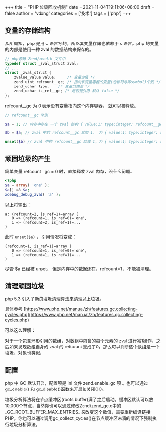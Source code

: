 +++
title = "PHP 垃圾回收机制"
date = 2021-11-04T19:11:06+08:00
draft = false
author = 'vdong'
categories = ['技术'] 
tags = ['php']
+++
## 变量的存储结构

众所周知，php 是用 c 语言写的，所以其变量存储也依赖于 c 语言。php 的变量的内部是使用一种 zval 的数据结构来保存的。

```c
// php源码 Zend/zend.h 文件中
typedef struct _zval_struct zval;
// ...
struct _zval_struct {
    zvalue_value value;     /* 变量的值 */
    zend_uint refcount__gc; /* 指向该变量容器的变量(也称符号即symbol)个数 */
    zend_uchar type;    /* 变量的类型 */
    zend_uchar is_ref__gc; /* 是否是引用 默认 false */ 
};
```

refcount__gc 为 0 表示没有变量指向这个内存容器， 就可以被释放。

```php
// refcount__gc 举例

$a = 1; // 内存中存在 一个 zval 结构 { value:1; type:integer; refcount__gc:1; is_ref__gc:false } ps: zval 结构的值是 zvalue_value（数据结构） 的，这里说 1, 不准确

$b = $a; // zval 中的 refcount__gc 就加 1， 为 { value:1; type:integer; refcount__gc:2; is_ref__gc:false }

unset($b) // zval 中的 refcount__gc 就减 1，为 { value:1; type:integer; refcount__gc:1; is_ref__gc:false }
```

## 顽固垃圾的产生

简单变量 refcount__gc = 0 时，直接释放 zval 内存，没什么问题。

```php
<?php
$a = array( 'one' );
$a[] =& $a;
xdebug_debug_zval( 'a' );
```

以上将输出：

```
a: (refcount=2, is_ref=1)=array (
   0 => (refcount=1, is_ref=0)='one',
   1 => (refcount=2, is_ref=1)=...
)
```

此时 `unset($a)` ， 引用情况将变成：

```
(refcount=1, is_ref=1)=array (
   0 => (refcount=1, is_ref=0)='one',
   1 => (refcount=1, is_ref=1)=...
)
```

尽管 $a 已经被 unset， 但是内存中的数据还在，refcount=1， 不能被清理。

## 清理顽固垃圾

php 5.3 引入了新的垃圾清理算法来清理以上垃圾。

具体参考 [https://www.php.net/manual/zh/features.gc.collecting-cycles.php](https://www.php.net/manual/zh/features.gc.collecting-cycles.php)

可以这么理解：

对于一个包含环形引用的数组，对数组中包含的每个元素的 zval 进行减1操作，之后如果发现数组自身的 zval 的 refcount 变成了0，那么可以判断这个数组是一个垃圾，对象也类似。

## 配置

php 中 GC 默认开启，配置项是 ini 文件 zend.enable_gc 项 。也可以通过 gc_enable() 和 gc_disable()函数来开启和关闭GC。

垃圾分析算法将在节点缓冲区(roots buffer)满了之后启动。缓冲区默认可以放10,000个节点，当然你也可以通过修改Zend/zend_gc.c中的_GC_ROOT_BUFFER_MAX_ENTRIES_ 来改变这个数值，需要重新编译链接PHP。你也可以通过调用gc_collect_cycles()在节点缓冲区未满的情况下强制执行垃圾分析算法。
